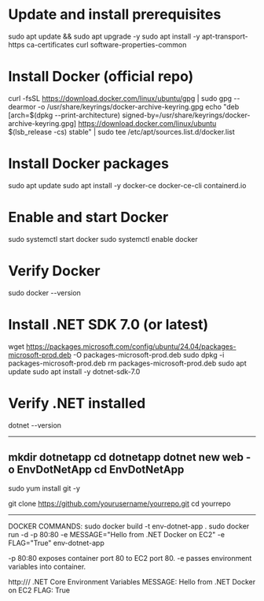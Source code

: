 # Update and install prerequisites
sudo apt update && sudo apt upgrade -y
sudo apt install -y apt-transport-https ca-certificates curl software-properties-common

# Install Docker (official repo)
curl -fsSL https://download.docker.com/linux/ubuntu/gpg | sudo gpg --dearmor -o /usr/share/keyrings/docker-archive-keyring.gpg
echo "deb [arch=$(dpkg --print-architecture) signed-by=/usr/share/keyrings/docker-archive-keyring.gpg] https://download.docker.com/linux/ubuntu $(lsb_release -cs) stable" | sudo tee /etc/apt/sources.list.d/docker.list

# Install Docker packages
sudo apt update
sudo apt install -y docker-ce docker-ce-cli containerd.io

# Enable and start Docker
sudo systemctl start docker
sudo systemctl enable docker


# Verify Docker
sudo docker --version
# Install .NET SDK 7.0 (or latest)
wget https://packages.microsoft.com/config/ubuntu/24.04/packages-microsoft-prod.deb -O packages-microsoft-prod.deb
sudo dpkg -i packages-microsoft-prod.deb
rm packages-microsoft-prod.deb
sudo apt update
sudo apt install -y dotnet-sdk-7.0
# Verify .NET installed
dotnet --version

----------------------

mkdir dotnetapp
cd dotnetapp
dotnet new web -o EnvDotNetApp
cd EnvDotNetApp
----------------------

sudo yum install git -y 


git clone https://github.com/yourusername/yourrepo.git
cd yourrepo

----------------------


DOCKER COMMANDS:
sudo docker build -t env-dotnet-app .
sudo docker run -d -p 80:80 -e MESSAGE="Hello from .NET Docker on EC2" -e FLAG="True" env-dotnet-app

-p 80:80 exposes container port 80 to EC2 port 80.
-e passes environment variables into container.

http://<your-ec2-public-ip>/
.NET Core Environment Variables
MESSAGE: Hello from .NET Docker on EC2
FLAG: True